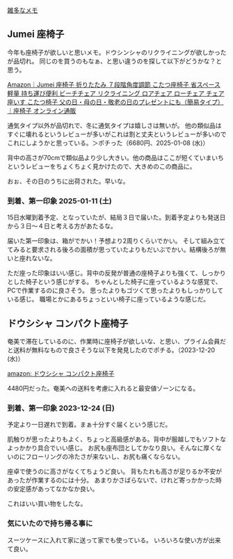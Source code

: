 [雑多なメモ](%E9%9B%91%E5%A4%9A%E3%81%AA%E3%83%A1%E3%83%A2)

## Jumei 座椅子

今年も座椅子が欲しいと思いメモ。ドウシンシャのリクライニングが欲しかったが品切れ。
同じのを買うのもなぁ、と思い違うのを探して以下がどうかな？と思う。

[Amazon｜Jumei 座椅子 折りたたみ ７段階角度調節 こたつ座椅子 省スペース 軽量 持ち運び便利 ビーチチェア リクライニング ロアチェア ローチェア チェア 座いす こたつ椅子 父の日・母の日・敬老の日のプレゼントにも（簡易タイプ）｜座椅子 オンライン通販](https://amzn.to/4fO9HeL)

通気タイプ以外が品切れで、冬に通気タイプは嬉しさは無いが。
他の類似品はすぐに壊れるというレビューが多いがこれは割と丈夫というレビューが多いのでこれにしようかと思っている。＞ポチった（6680円、2025-01-08 (水)）

背中の高さが70cmで類似品より少し大きい。他の商品はここが短くていまいちというレビューをちょくちょく見かけたので、大きめのこの商品に。

おぉ、その日のうちに出荷された。早いな。

### 到着、第一印象 2025-01-11 (土)

15日水曜到着予定、となっていたが、結局３日で届いた。到着予定よりも発送日から３日〜４日と考える方があたるな。

届いた第一印象は、箱がでかい！予想より2周りくらいでかい。
そして組み立ててみると要求される後ろの面積が思っていたよりもだいぶでかい。結構後ろが無いと座れないな。

ただ座った印象はいい感じ。背中の反発が普通の座椅子よりも強くて、しっかりとした椅子という感じがする。
ちゃんとした椅子に座っているような感覚で、PCで作業するのに良さそう。
思ったよりもゴツくて思ったよりもしっかりしている感じ。
職場とかにあるちょっといい椅子に座っているような感じだ。

## ドウシシャ コンパクト座椅子

奄美で滞在しているのに、作業時に座椅子が欲しいな、と思い、プライム会員だと送料が無料なもので良さそうな以下を発見したのでポチる。（2023-12-20 (水)）

[amazon: ドウシシャ コンパクト座椅子](https://amzn.to/3TCCKcp)

4480円だった。奄美への送料を考慮に入れると最安値ゾーンになる。

### 到着、第一印象 2023-12-24 (日)

予定より一日遅れで到着。まぁ十分すぐ届くという感じだ。

肌触りが思ったよりもよく、ちょっと高級感がある。背中が服越しでもソフトなよっかかり具合でいい感じ。
お尻も座布団としてかなり良い。そんなに厚くないのにフローリングの冷たさが来ないし、お尻も痛くならない。

座卓で使うのに高さがなくてちょうど良い。
背もたれも高さが足りるか不安があったが作業するのには十分。
あまりかさばらないで、けれど寄っかかった時の安定感があってなかなか良い。

これはいい買い物をしたな。

### 気にいたので持ち帰る事に

スーツケースに入れて家に送って家でも使っている。
いろいろな使い方が出来て良い。